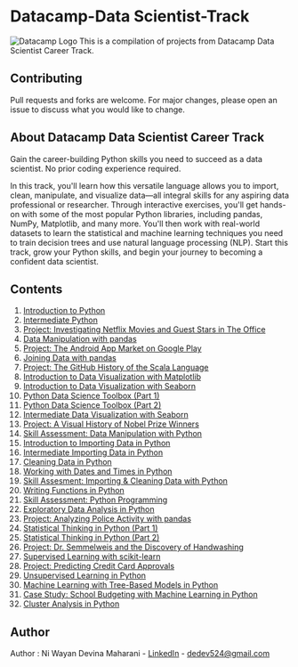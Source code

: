 # Datacamp-Data Scientist-Track
![Datacamp Logo](https://dataresident.com/wp-content/uploads/2021/12/is-datacamp-worth-it.png)
This is a compilation of projects from Datacamp Data Scientist Career Track.

## Contributing
Pull requests and forks are welcome. For major changes, please open an issue to discuss what you would like to change.

## About Datacamp Data Scientist Career Track
Gain the career-building Python skills you need to succeed as a data scientist. No prior coding experience required.

In this track, you'll learn how this versatile language allows you to import, clean, manipulate, and visualize data—all integral skills for any aspiring data professional or researcher. Through interactive exercises, you'll get hands-on with some of the most popular Python libraries, including pandas, NumPy, Matplotlib, and many more. You'll then work with real-world datasets to learn the statistical and machine learning techniques you need to train decision trees and use natural language processing (NLP). Start this track, grow your Python skills, and begin your journey to becoming a confident data scientist.

## Contents
1. [Introduction to Python](https://app.datacamp.com/learn/courses/intro-to-python-for-data-science)
2. [Intermediate Python](https://app.datacamp.com/learn/courses/intermediate-python)
3. [Project: Investigating Netflix Movies and Guest Stars in The Office](https://app.datacamp.com/learn/projects/entertainment-data)
4. [Data Manipulation with pandas](https://app.datacamp.com/learn/courses/data-manipulation-with-pandas)
5. [Project: The Android App Market on Google Play](https://app.datacamp.com/learn/projects/android-app-market)
6. [Joining Data with pandas](https://app.datacamp.com/learn/courses/joining-data-with-pandas)
7. [Project: The GitHub History of the Scala Language](https://app.datacamp.com/learn/projects/163)
8. [Introduction to Data Visualization with Matplotlib](https://app.datacamp.com/learn/courses/introduction-to-data-visualization-with-matplotlib)
9. [Introduction to Data Visualization with Seaborn](https://app.datacamp.com/learn/courses/introduction-to-data-visualization-with-seaborn)
10. [Python Data Science Toolbox (Part 1)](https://app.datacamp.com/learn/courses/python-data-science-toolbox-part-1)
11. [Python Data Science Toolbox (Part 2)](https://app.datacamp.com/learn/courses/python-data-science-toolbox-part-2)
12. [Intermediate Data Visualization with Seaborn](https://app.datacamp.com/learn/courses/intermediate-data-visualization-with-seaborn)
13. [Project: A Visual History of Nobel Prize Winners](https://app.datacamp.com/learn/projects/nobel-winners)
14. [Skill Assessment: Data Manipulation with Python](https://assessment.datacamp.com/data-manipulation-with-python?track_title=Data%20Scientist%20%20with%20Python&track_url=https://www.datacamp.com/tracks/data-scientist-with-python/continue&next_content_type=course&next_content_title=Introduction%20to%20Importing%20Data%20in%20Python&next_content_technology=python)
15. [Introduction to Importing Data in Python](https://app.datacamp.com/learn/courses/introduction-to-importing-data-in-python)
16. [Intermediate Importing Data in Python](https://app.datacamp.com/learn/courses/intermediate-importing-data-in-python)
17. [Cleaning Data in Python](https://app.datacamp.com/learn/courses/cleaning-data-in-python)
18. [Working with Dates and Times in Python](https://app.datacamp.com/learn/courses/working-with-dates-and-times-in-python)
19. [Skill Assesment: Importing & Cleaning Data with Python](https://assessment.datacamp.com/importing-cleaning-data-with-python?track_title=Data%20Scientist%20%20with%20Python&track_url=https://www.datacamp.com/tracks/data-scientist-with-python/continue&next_content_type=course&next_content_title=Writing%20Functions%20in%20Python&next_content_technology=python)
20. [Writing Functions in Python](https://app.datacamp.com/learn/courses/writing-functions-in-python)
21. [Skill Assessment: Python Programming](https://assessment.datacamp.com/python-programming?track_title=Data%20Scientist%20%20with%20Python&track_url=https://www.datacamp.com/tracks/data-scientist-with-python/continue&next_content_type=course&next_content_title=Exploratory%20Data%20Analysis%20in%20Python&next_content_technology=python)
22. [Exploratory Data Analysis in Python](https://app.datacamp.com/learn/courses/exploratory-data-analysis-in-python)
23. [Project: Analyzing Police Activity with pandas](https://app.datacamp.com/learn/courses/analyzing-police-activity-with-pandas)
24. [Statistical Thinking in Python (Part 1)](https://app.datacamp.com/learn/courses/statistical-thinking-in-python-part-1)
25. [Statistical Thinking in Python (Part 2)](https://app.datacamp.com/learn/courses/statistical-thinking-in-python-part-2)
26. [Project: Dr. Semmelweis and the Discovery of Handwashing](https://app.datacamp.com/learn/projects/discovery-of-handwashing)
27. [Supervised Learning with scikit-learn](https://app.datacamp.com/learn/courses/supervised-learning-with-scikit-learn)
28. [Project: Predicting Credit Card Approvals](https://app.datacamp.com/learn/projects/558)
29. [Unsupervised Learning in Python](https://app.datacamp.com/learn/courses/unsupervised-learning-in-python)
30. [Machine Learning with Tree-Based Models in Python](https://app.datacamp.com/learn/courses/machine-learning-with-tree-based-models-in-python)
31. [Case Study: School Budgeting with Machine Learning in Python](https://app.datacamp.com/learn/courses/case-study-school-budgeting-with-machine-learning-in-python)
32. [Cluster Analysis in Python](https://app.datacamp.com/learn/courses/cluster-analysis-in-python)

## Author
Author : Ni Wayan Devina Maharani - [LinkedIn](https://linkedin.com/in/niwayandm) - dedev524@gmail.com
